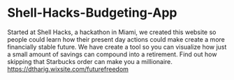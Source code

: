 # Shell-Hacks-Budgeting-App
Started at Shell Hacks, a hackathon in Miami, we created this website so people could learn how their present day actions could make create a more financially stable future. We have create a tool so you can visualize how just a small amount of savings can compound into a retirement. Find out how skipping that Starbucks order can make you a millionaire.
https://dtharig.wixsite.com/futurefreedom
